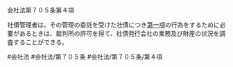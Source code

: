 会社法第７０５条第４項

社債管理者は、その管理の委託を受けた社債につき[第一項](会社法＿＿＿＿第７０５条第１項)の行為をするために必要があるときは、裁判所の許可を得て、社債発行会社の業務及び財産の状況を調査することができる。

#会社法
#会社法/第７０５条
#会社法/第７０５条/第４項
